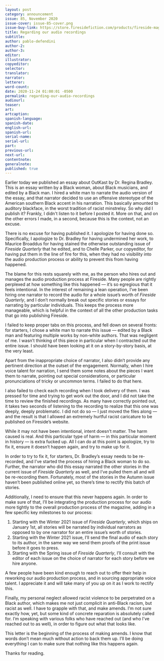 ```yaml
---
layout: post
category: announcement
issue: 85, November 2020
issue-cover: issue-85-cover.png
issue-buy-link: https://store.firesidefiction.com/products/fireside-magazine-issue-85-november-2020
title: Regarding our audio recordings
subtitle:
author: pablo-defendini
author-2:
author-3:
editor:
illustrator:
copyeditor:
selector:
translator:
narrator:
letterer:
word-count:
date: 2020-11-24 01:00:01 -0500
permalink: regarding-our-audio-recordings
audiourl:
teaser:
art:
artcaption:
spanish-language:
spanish-date:
english-url:
spanish-url:
serial-name:
serial-url:
part:
previous-url:
next-url:
contentnote:
generalnote:
published: true
---
```


Earlier today we published an essay about OutKast by Dr. Regina Bradley. This is an essay written by a Black woman, about Black musicians, and edited by a Black man. I hired a white man to narrate the audio version of the essay, and that narrator decided to use an offensive stereotype of the American southern Black accent in his narration. This basically amounted to auditory blackface, in the worst tradition of racist minstrelsy. So why did I publish it? Frankly, I didn't listen to it before I posted it. More on that, and on the other errors I made, in a second, because this is the context, not an excuse.

There is no excuse for having published it. I apologize for having done so. Specifically, I apologize to Dr. Bradley for having undermined her work, to Maurice Broaddus for having stained the otherwise outstanding issue of _Fireside Quarterly_ that he edited, and to Chelle Parker, our copyeditor, for having put them in the line of fire for this, when they had no visibility into the audio production process or ability to prevent this from having happened.

The blame for this rests squarely with me, as the person who hires out and manages the audio production process at Fireside. Many people are rightly perplexed at how something like this happened — it’s so egregious that it feels intentional. In the interest of remaining a lean operation, I’ve been hiring one narrator to record the audio for a whole issue’s worth of _Fireside Quarterly_, and I don’t normally break out specific stories or essays for narrating by particular individuals. This keeps the process more manageable, which is helpful in the context of all the other production tasks that go into publishing Fireside.

I failed to keep proper tabs on this process, and fell down on several fronts: for starters, I chose a white man to narrate this issue — edited by a Black man and featuring multiple works by non-white authors. That was negligent of me. I wasn’t thinking of this piece in particular when I contracted out the entire issue. I should have been looking at it on a story-by-story basis, at the very least.

Apart from the inappropriate choice of narrator, I also didn’t provide any pertinent direction at the outset of the engagement. Normally, when I hire voice talent for narration, I send them some notes about the pieces I want them to narrate, pointing out special considerations, or particular pronunciations of tricky or uncommon terms. I failed to do that here.

I also failed to check each recording when I took delivery of them. I was pressed for time and trying to get work out the door, and I did not take the time to review the finished recordings. As many have correctly pointed out, it takes two seconds of listening to the recording to realize that this one was deeply, deeply problematic. I did not do so — I  just moved the files along — and the result is that I allowed an extremely hurtful racist caricature to be published on Fireside’s website.

While it may not have been intentional, intent doesn’t matter. The harm caused is real. And this particular type of harm — in this particular moment in history — is extra fucked up. All I can do at this point is apologize, try to fix it, ensure it doesn’t happen again, and try to make up for it.

In order to try to fix it, for starters, Dr. Bradley’s essay needs to be re-recorded, and I’ve started the process of hiring a Black woman to do so. Further, the narrator who did this essay narrated the other stories in the current issue of _Fireside Quarterly_ as well, and I’ve pulled them all and will be re-recording them. Fortunately, most of the stories in the Autumn issue haven’t been published online yet, so there’s time to rectify this batch of stories.

Additionally, I need to ensure that this never happens again. In order to make sure of that, I’ll be integrating the production process for our audio more tightly to the overall production process of the magazine, adding in a few specific key milestones to our process:
1. Starting with the Winter 2021 issue of _Fireside Quarterly_, which ships on January 1st, all stories will be narrated by individual narrators as opposed to by one narrator for an entire issue’s worth of stories.
2. Starting with the Winter 2021 issue, I’ll send the final audio of each story to its author, in the same way we send them proofs of the print issue before it goes to press.
3. Starting with the Spring issue of _Fireside Quarterly_, I’ll consult with the editor of each issue on the choice of narrator for each story before we hire anyone.

A few people have been kind enough to reach out to offer their help in reworking our audio production process, and in sourcing appropriate voice talent. I appreciate it and will take many of you up on it as I work to rectify this.

Finally, my personal neglect allowed racist violence to be perpetrated on a Black author, which makes me not just complicit in anti-Black racism, but racist as well. I have to grapple with that, and make amends. I’m not sure exactly how, yet, but some kind of concrete reparation is absolutely called for. I’m speaking with various folks who have reached out (and who I’ve reached out to as well), in order to figure out what that looks like.

This letter is the beginning of the process of making amends. I know that words don’t mean much without action to back them up. I’ll be doing everything I can to make sure that nothing like this happens again.

Thanks for reading.   
